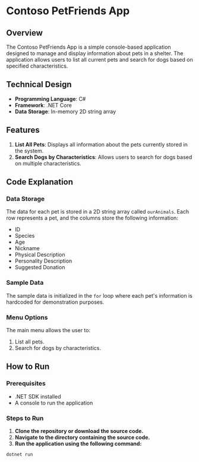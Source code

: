# Contoso PetFriends App

## Overview
The Contoso PetFriends App is a simple console-based application designed to manage and display information about pets in a shelter. The application allows users to list all current pets and search for dogs based on specified characteristics.

## Technical Design
- **Programming Language**: C#
- **Framework**: .NET Core
- **Data Storage**: In-memory 2D string array

## Features
1. **List All Pets**: Displays all information about the pets currently stored in the system.
2. **Search Dogs by Characteristics**: Allows users to search for dogs based on multiple characteristics.

## Code Explanation

### Data Storage
The data for each pet is stored in a 2D string array called `ourAnimals`. Each row represents a pet, and the columns store the following information:
- ID
- Species
- Age
- Nickname
- Physical Description
- Personality Description
- Suggested Donation

### Sample Data
The sample data is initialized in the `for` loop where each pet's information is hardcoded for demonstration purposes.

### Menu Options
The main menu allows the user to:
1. List all pets.
2. Search for dogs by characteristics.

## How to Run

### Prerequisites
- .NET SDK installed
- A console to run the application

### Steps to Run
1. **Clone the repository or download the source code.**
2. **Navigate to the directory containing the source code.**
3. **Run the application using the following command:**
 ```sh
dotnet run
